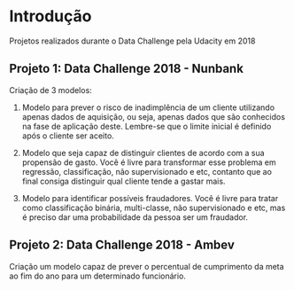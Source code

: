 # Introdução

Projetos realizados durante o Data Challenge pela Udacity em 2018

## Projeto 1: Data Challenge 2018 - Nunbank

Criação de 3 modelos:

1) Modelo para prever o risco de inadimplência de um cliente utilizando apenas dados de aquisição, ou seja, apenas dados que são conhecidos na fase de aplicação deste. Lembre-se que o limite inicial é definido após o cliente ser aceito.

2) Modelo que seja capaz de distinguir clientes de acordo com a sua propensão de gasto. Você é livre para transformar esse problema em regressão, classificação, não supervisionado e etc, contanto que ao final consiga distinguir qual cliente tende a gastar mais.

3) Modelo para identificar possíveis fraudadores. Você é livre para tratar como classificação binária, multi-classe, não supervisionado e etc, mas é preciso dar uma probabilidade da pessoa ser um fraudador.

## Projeto 2: Data Challenge 2018 - Ambev

Criação um modelo capaz de prever o percentual de cumprimento da meta ao fim do ano para um determinado funcionário.